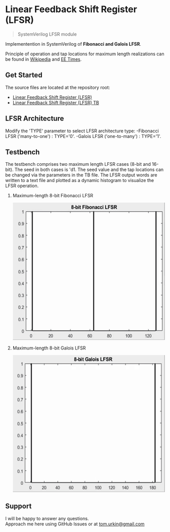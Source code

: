 # Linear Feedback Shift Register (LFSR)

> SystemVerilog LFSR module   

Implementention in SystemVerilog of __Fibonacci and Galois LFSR__.  

Principle of operation and tap locations for maximum length realizations can be found in [Wikipedia](https://en.wikipedia.org/wiki/Linear-feedback_shift_register) and [EE Times](https://www.eetimes.com/tutorial-linear-feedback-shift-registers-lfsrs-part-1/).

## Get Started

The source files  are located at the repository root:

- [Linear Feedback Shift Register (LFSR)](./LFSR.sv)
- [Linear Feedback Shift Register (LFSR) TB](./LFSR_TB.sv)

## LFSR Architecture
Modify the 'TYPE' parameter to select LFSR architecture type:
-Fibonacci LFSR ('many-to-one') : TYPE='0'.
-Galois LFSR ('one-to-many') : TYPE='1'.

## Testbench

The testbench comprises two maximum length LFSR cases (8-bit and 16-bit). The seed in both cases is 'd1. The seed value and the tap locations can be changed via the parameters in the TB file. 
The LFSR output words are written to a text file and plotted as a dynamic histogram to visualize the LFSR operation.

1.	Maximum-length 8-bit Fibonacci LFSR  
	
	![8_bit_Fibonacci_LFSR](./docs/8_bit_Fibonacci.gif) 

2.	Maximum-length 8-bit Galois LFSR  
	
	![8_bit_Galios_LFSR](./docs/8_bit_Galois.gif) 

## Support

I will be happy to answer any questions.  
Approach me here using GitHub Issues or at tom.urkin@gmail.com